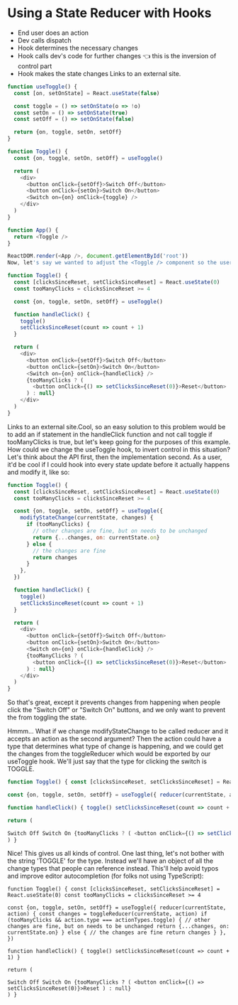 # Using a State Reducer with Hooks

* End user does an action
* Dev calls dispatch
* Hook determines the necessary changes
* Hook calls dev's code for further changes 👈 this is the inversion of control part
* Hook makes the state changes
Links to an external site.
```js
function useToggle() {
  const [on, setOnState] = React.useState(false)

  const toggle = () => setOnState(o => !o)
  const setOn = () => setOnState(true)
  const setOff = () => setOnState(false)

  return {on, toggle, setOn, setOff}
}

function Toggle() {
  const {on, toggle, setOn, setOff} = useToggle()

  return (
    <div>
      <button onClick={setOff}>Switch Off</button>
      <button onClick={setOn}>Switch On</button>
      <Switch on={on} onClick={toggle} />
    </div>
  )
}

function App() {
  return <Toggle />
}

ReactDOM.render(<App />, document.getElementById('root'))
Now, let's say we wanted to adjust the <Toggle /> component so the user couldn't click the <Switch /> more than 4 times in a row unless they click a "Reset" button:

function Toggle() {
  const [clicksSinceReset, setClicksSinceReset] = React.useState(0)
  const tooManyClicks = clicksSinceReset >= 4

  const {on, toggle, setOn, setOff} = useToggle()

  function handleClick() {
    toggle()
    setClicksSinceReset(count => count + 1)
  }

  return (
    <div>
      <button onClick={setOff}>Switch Off</button>
      <button onClick={setOn}>Switch On</button>
      <Switch on={on} onClick={handleClick} />
      {tooManyClicks ? (
        <button onClick={() => setClicksSinceReset(0)}>Reset</button>
      ) : null}
    </div>
  )
}
```
Links to an external site.Cool, so an easy solution to this problem would be to add an if statement in the handleClick function and not call toggle if tooManyClicks is true, but let's keep going for the purposes of this example.
How could we change the useToggle hook, to invert control in this situation? Let's think about the API first, then the implementation second. As a user, it'd be cool if I could hook into every state update before it actually happens and modify it, like so:

```js
function Toggle() {
  const [clicksSinceReset, setClicksSinceReset] = React.useState(0)
  const tooManyClicks = clicksSinceReset >= 4

  const {on, toggle, setOn, setOff} = useToggle({
    modifyStateChange(currentState, changes) {
      if (tooManyClicks) {
        // other changes are fine, but on needs to be unchanged
        return {...changes, on: currentState.on}
      } else {
        // the changes are fine
        return changes
      }
    },
  })

  function handleClick() {
    toggle()
    setClicksSinceReset(count => count + 1)
  }

  return (
    <div>
      <button onClick={setOff}>Switch Off</button>
      <button onClick={setOn}>Switch On</button>
      <Switch on={on} onClick={handleClick} />
      {tooManyClicks ? (
        <button onClick={() => setClicksSinceReset(0)}>Reset</button>
      ) : null}
    </div>
  )
}
```
So that's great, except it prevents changes from happening when people click the "Switch Off" or "Switch On" buttons, and we only want to prevent the from toggling the state.

Hmmm... What if we change modifyStateChange to be called reducer and it accepts an action as the second argument? Then the action could have a type that determines what type of change is happening, and we could get the changes from the toggleReducer which would be exported by our useToggle hook. We'll just say that the type for clicking the switch is TOGGLE.
```js
function Toggle() { const [clicksSinceReset, setClicksSinceReset] = React.useState(0) const tooManyClicks = clicksSinceReset >= 4

const {on, toggle, setOn, setOff} = useToggle({ reducer(currentState, action) { const changes = toggleReducer(currentState, action) if (tooManyClicks && action.type === 'TOGGLE') { // other changes are fine, but on needs to be unchanged return {...changes, on: currentState.on} } else { // the changes are fine return changes } }, })

function handleClick() { toggle() setClicksSinceReset(count => count + 1) }

return (

Switch Off Switch On {tooManyClicks ? ( <button onClick={() => setClicksSinceReset(0)}>Reset ) : null}
) }

```
Nice! This gives us all kinds of control. One last thing, let's not bother with the string 'TOGGLE' for the type. Instead we'll have an object of all the change types that people can reference instead. This'll help avoid typos and improve editor autocompletion (for folks not using TypeScript):
 
```
function Toggle() { const [clicksSinceReset, setClicksSinceReset] = React.useState(0) const tooManyClicks = clicksSinceReset >= 4

const {on, toggle, setOn, setOff} = useToggle({ reducer(currentState, action) { const changes = toggleReducer(currenState, action) if (tooManyClicks && action.type === actionTypes.toggle) { // other changes are fine, but on needs to be unchanged return {...changes, on: currentState.on} } else { // the changes are fine return changes } }, })

function handleClick() { toggle() setClicksSinceReset(count => count + 1) }

return (

Switch Off Switch On {tooManyClicks ? ( <button onClick={() => setClicksSinceReset(0)}>Reset ) : null}
) }

```
